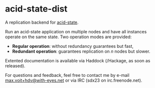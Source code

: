 # acid-state-dist

A replication backend for
[acid-state](http://github.com/acid-state/acid-state "acid-state").

Run an acid-state application on multiple nodes and have all instances operate
on the same state.
Two operation modes are provided:

 - **Regular operation**: without redundancy guarantees but fast,
 - **Redundant operation**: guarantees replication on _n_ nodes but slower.

Extented documentation is available via Haddock (/Hackage, as soon as released).

For questions and feedback, feel free to contact me by e-mail
max.voit+hdv@with-eyes.net or via IRC (sdx23 on irc.freenode.net).

